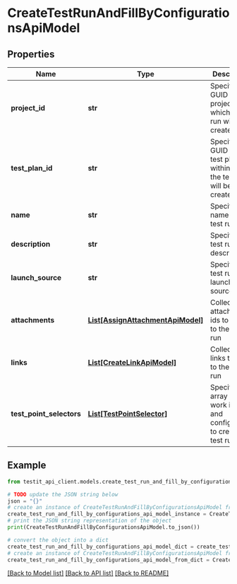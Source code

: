 # CreateTestRunAndFillByConfigurationsApiModel


## Properties

Name | Type | Description | Notes
------------ | ------------- | ------------- | -------------
**project_id** | **str** | Specifies the GUID of the project, in which a test run will be created. | 
**test_plan_id** | **str** | Specifies the GUID of the test plan, within which the test run will be created. | 
**name** | **str** | Specifies the name of the test run. | [optional] 
**description** | **str** | Specifies the test run description. | [optional] 
**launch_source** | **str** | Specifies the test run launch source. | [optional] 
**attachments** | [**List[AssignAttachmentApiModel]**](AssignAttachmentApiModel.md) | Collection of attachment ids to relate to the test run | [optional] 
**links** | [**List[CreateLinkApiModel]**](CreateLinkApiModel.md) | Collection of links to relate to the test run | [optional] 
**test_point_selectors** | [**List[TestPointSelector]**](TestPointSelector.md) | Specifies an array of work items and configuration to create a test run for. | 

## Example

```python
from testit_api_client.models.create_test_run_and_fill_by_configurations_api_model import CreateTestRunAndFillByConfigurationsApiModel

# TODO update the JSON string below
json = "{}"
# create an instance of CreateTestRunAndFillByConfigurationsApiModel from a JSON string
create_test_run_and_fill_by_configurations_api_model_instance = CreateTestRunAndFillByConfigurationsApiModel.from_json(json)
# print the JSON string representation of the object
print(CreateTestRunAndFillByConfigurationsApiModel.to_json())

# convert the object into a dict
create_test_run_and_fill_by_configurations_api_model_dict = create_test_run_and_fill_by_configurations_api_model_instance.to_dict()
# create an instance of CreateTestRunAndFillByConfigurationsApiModel from a dict
create_test_run_and_fill_by_configurations_api_model_from_dict = CreateTestRunAndFillByConfigurationsApiModel.from_dict(create_test_run_and_fill_by_configurations_api_model_dict)
```
[[Back to Model list]](../README.md#documentation-for-models) [[Back to API list]](../README.md#documentation-for-api-endpoints) [[Back to README]](../README.md)


